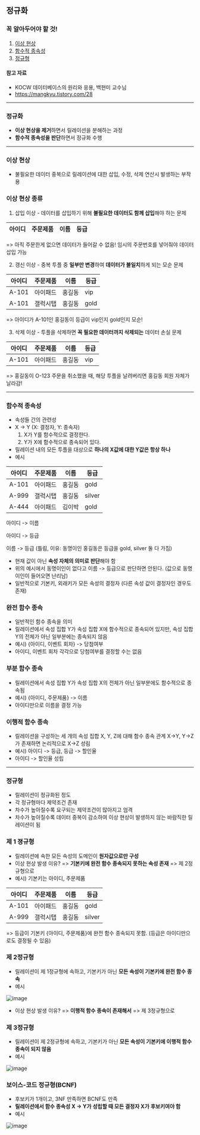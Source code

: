 ## 정규화
### 꼭 알아두어야 할 것!
1. [이상 현상](#이상-현상)
2. [함수적 종속성](#함수적-종속성)
3. [정규형](#정규형)
#### 참고 자료 
- KOCW 데이터베이스의 원리와 응용, 백현미 교수님
- https://mangkyu.tistory.com/28

---

### 정규화
- **이상 현상을 제거**하면서 릴레이션을 분해하는 과정
- **함수적 종속성을 판단**하면서 정규화 수행

---

### 이상 현상
- 불필요한 데이터 중복으로 릴레이션에 대한 삽입, 수정, 삭제 연산시 발생하는 부작용

### 이상 현상 종류
1. 삽입 이상 - 데이터를 삽입하기 위해 **불필요한 데이터도 함께 삽입**해야 하는 문제

|아이디|주문제품|이름|등급|
|------|-------|---|----|

=> 아직 주문한게 없으면 데이터가 들어갈 수 없음! 임시의 주문번호를 넣어줘야 데이터 삽입 가능

2. 갱신 이상 - 중복 투플 중 **일부만 변경**하여 **데이터가 불일치**하게 되는 모순 문제

|아이디|주문제품|이름|등급|
|------|-------|---|----|
|A-101|아이패드|홍길동|vip|
|A-101|갤럭시탭|홍길동|gold|

=> 아이디가 A-101인 홍길동이 등급이 vip인지 gold인지 모순!

3. 삭제 이상 - 투플을 삭제하면 **꼭 필요한 데이터까지 삭제되는** 데이터 손실 문제

|아이디|주문제품|이름|등급|
|------|-------|---|----|
|A-101|아이패드|홍길동|vip|

=> 홍길동이 O-123 주문을 취소했을 때, 해당 투플을 날려버리면 홍길동 회원 자체가 날라감!

---

### 함수적 종속성
- 속성들 간의 관련성
- X -> Y (X: 결정자, Y: 종속자)
    1. X가 Y를 함수적으로 결정한다.
    2. Y가 X에 함수적으로 종속되어 있다.
- 릴레이션 내의 모든 투플을 대상으로 **하나의 X값에 대한 Y값은 항상 하나**
- 예시

|아이디|주문제품|이름|등급|
|------|-------|---|----|
|A-101|아이패드|홍길동|gold|
|A-999|갤럭시탭|홍길동|silver|
|A-444|아이패드|김이박|gold|

아이디 -> 이름

아이디 -> 등급

이름 -> 등급 (틀림, 이유: 동명이인 홍길동은 등급을 gold, silver 둘 다 가짐)

- 현재 값이 아닌 **속성 자체의 의미로 판단**해야 함
- 위의 예시에서 동명이인이 없다고 이름 -> 등급으로 판단하면 안된다. (값으로 동명이인이 들어오면 난리남)
- 일반적으로 기본키, 외래키가 모든 속성의 결정자 (다른 속성 값이 결정자인 경우도 존재)

### 완전 함수 종속
- 일반적인 함수 종속을 의미
- 릴레이션에서 속성 집합 Y가 속성 집합 X에 함수적으로 종속되어 있지만, 속성 집합 Y의 전체가 아닌 일부분에는 종속되지 않음
- 예시) {아이디, 이벤트 회차} -> 당첨여부
- 아이디, 이벤트 회차 각각으로 당첨여부를 결정할 수는 없음

### 부분 함수 종속
- 릴레이션에서 속성 집합 Y가 속성 집합 X의 전체가 아닌 일부분에도 함수적으로 종속됨
- 예시) {아이디, 주문제품} -> 이름
- 아이디만으로 이름을 결정 가능

### 이행적 함수 종속
- 릴레이션을 구성하는 세 개의 속성 집합 X, Y, Z에 대해 함수 종속 관계 X->Y, Y->Z가 존재하면 논리적으로 X->Z 성림
- 예시) 아이디 -> 등급, 등급 -> 할인율
- 아이디 -> 할인율 성립

---

### 정규형
- 릴레이션이 정규화된 정도
- 각 정규형마다 제약조건 존재
- 차수가 높아질수록 요구되는 제약조건이 많아지고 엄격
- 차수가 높아질수록 데이터 중복이 감소하여 이상 현상이 발생하지 않는 바람직한 릴레이션이 됨

### 제 1 졍규형
- 릴레이션에 속한 모든 속성의 도메인이 **원자값으로만 구성**
- 이상 현상 발생 이유? => **기본키에 완전 함수 종속되지 못하는 속성 존재** => 제 2정규형으로
- 예시) 기본키는 아이디, 주문제품

|아이디|주문제품|이름|등급|
|------|-------|---|----|
|A-101|아이패드|홍길동|gold|
|A-999|갤럭시탭|홍길동|silver|

=> 등급이 기본키 {아이디, 주문제품}에 완전 함수 종속되지 못함. (등급은 아이디만으로도 결정될 수 있음)

### 제 2정규형
- 릴레이션이 제 1정규형에 속하고, 기본키가 아닌 **모든 속성이 기본키에 완전 함수 종속**
- 예시

![image](https://user-images.githubusercontent.com/46019755/124612038-f6208680-deac-11eb-8493-f3f1663115f8.png)
- 이상 현상 발생 이유? => **이행적 함수 종속이 존재해서** => 제 3정규형으로

### 제 3정규형
- 릴레이션이 제 2정규형에 속하고, 기본키가 아닌 **모든 속성이 기본키에 이행적 함수 종속이 되지 않음**
- 예시

![image](https://user-images.githubusercontent.com/46019755/124612371-3c75e580-dead-11eb-8a45-a2bde10eaebd.png)

### 보이스-코드 정규형(BCNF)
- 후보키가 1개이고, 3NF 만족하면 BCNF도 만족
- **릴레이션에서 함수 종속성 X -> Y가 성립할 때 모든 결정자 X가 후보키여야 함**
- 예시

![image](https://user-images.githubusercontent.com/46019755/124612607-6deeb100-dead-11eb-8214-05a12836dc24.png)
